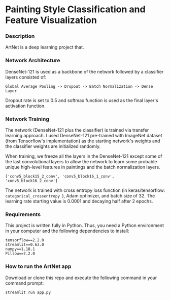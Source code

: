 # Painting Style Classification and Feature Visualization

### Description
ArtNet is a deep learning project that. 


### Network Architecture
DenseNet-121 is used as a backbone of the network followed by a classifier layers consisted of:
```
Global Average Pooling -> Dropout -> Batch Normalization -> Dense Layer
```
Dropout rate is set to 0.5 and softmax function is used as the final layer's activation function.

### Network Training
The network (DenseNet-121 plus the classifier) is trained via transfer learning approach. I used DenseNet-121 pre-trained with ImageNet dataset (from Tensorflow's implementation) as the starting network's weights and the classifier weights are initialized randomly.

When training, we freeze all the layers in the DenseNet-121 except some of the last convolutional layers to allow the network to learn some probable unique high-level features in paintings and the batch normalization layers.
```
['conv5_block15_2_conv', 'conv5_block16_1_conv', 'conv5_block16_2_conv']
```
The network is trained with cross entropy loss function (in keras/tensorflow: ```categorical_crossentropy ```), Adam optimizer, and batch size of 32. The learning rate starting value is 0.0001 and decaying half after 2 epochs.

### Requirements
This project is written fully in Python. Thus, you need a Python environment in your computer and the following dependencies to install:
```
tensorflow==2.2.0 
streamlit==0.63.0
numpy==1.18.1
Pillow==7.2.0
```

### How to run the ArtNet app
Download or clone this repo and execute the following command in your command prompt:
```
streamlit run app.py
```


